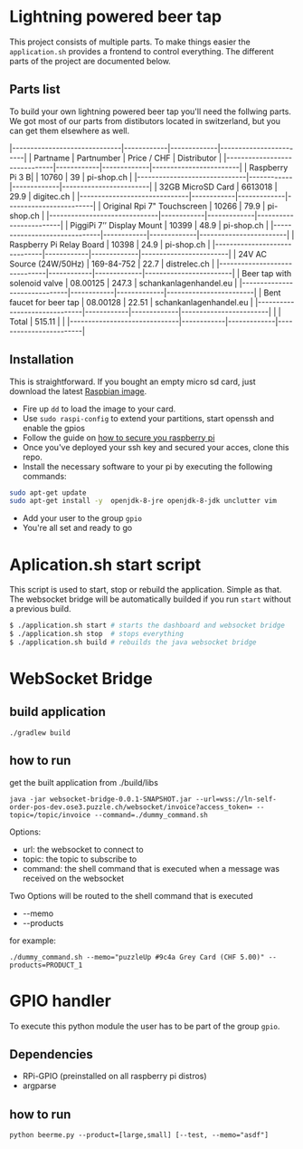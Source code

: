 # Lightning powered beer tap

This project consists of multiple parts. To make things easier the
`application.sh` provides a frontend to control everything. The different parts
of the project are documented below.

## Parts list

To build your own lightning powered beer tap you'll need the follwing parts. We
got most of our parts from distibutors located in switzerland, but you can get them elsewhere as well.

|------------------------------|------------|-------------|------------------------|
|   Partname                   | Partnumber | Price / CHF | Distributor            |
|------------------------------|------------|-------------|------------------------|
| Raspberry Pi 3 B|            | 10760      | 39          | pi-shop.ch             |
|------------------------------|------------|-------------|------------------------|
| 32GB MicroSD Card            | 6613018    | 29.9        | digitec.ch             |
|------------------------------|------------|-------------|------------------------|
| Original Rpi 7" Touchscreen  | 10266      | 79.9        | pi-shop.ch             |
|------------------------------|------------|-------------|------------------------|
| PiggiPi 7’’ Display Mount    | 10399      | 48.9        | pi-shop.ch             |
|------------------------------|------------|-------------|------------------------|
| Raspberry Pi Relay Board     | 10398      | 24.9        | pi-shop.ch             |
|------------------------------|------------|-------------|------------------------|
| 24V AC Source (24W/50Hz)     | 169-84-752 | 22.7        | distrelec.ch           |
|------------------------------|------------|-------------|------------------------|
| Beer tap with solenoid valve | 08.00125   | 247.3       | schankanlagenhandel.eu |
|------------------------------|------------|-------------|------------------------|
| Bent faucet for beer tap     | 08.00128   | 22.51       | schankanlagenhandel.eu |
|------------------------------|------------|-------------|------------------------|
|                              |  Total     | 515.11      |                        |
|------------------------------|------------|-------------|------------------------|

## Installation

This is straightforward. If you bought an empty micro sd card, just download
the latest [Raspbian image](https://www.raspberrypi.org/downloads/raspbian/).
* Fire up `dd` to load the image to your card.
* Use `sudo raspi-config` to extend your partitions, start openssh and enable
the gpios
* Follow the guide on [how to secure you raspberry pi](https://www.raspberrypi.org/documentation/configuration/security.md)
* Once you've deployed your ssh key and secured your acces, clone this repo.
* Install the necessary software to your pi by executing the following
commands:
```bash
sudo apt-get update
sudo apt-get install -y  openjdk-8-jre openjdk-8-jdk unclutter vim
```
* Add your user to the group `gpio`
* You're all set and ready to go

# Aplication.sh start script

This script is used to start, stop or rebuild the application. Simple as that.
The websocket bridge will be automatically builded if you run `start` without a
previous build.

```bash
$ ./application.sh start # starts the dashboard and websocket bridge
$ ./application.sh stop  # stops everything
$ ./application.sh build # rebuilds the java websocket bridge
```

# WebSocket Bridge

## build application
```
./gradlew build
```

## how to run

get the built application from ./build/libs

```
java -jar websocket-bridge-0.0.1-SNAPSHOT.jar --url=wss://ln-self-order-pos-dev.ose3.puzzle.ch/websocket/invoice?access_token= --topic=/topic/invoice --command=./dummy_command.sh
```
Options:

* url: the websocket to connect to
* topic: the topic to subscribe to
* command: the shell command that is executed when a message was received on the websocket

Two Options will be routed to the shell command that is executed

* --memo
* --products

for example:
```
./dummy_command.sh --memo="puzzleUp #9c4a Grey Card (CHF 5.00)" --products=PRODUCT_1
```

# GPIO handler

To execute this python module the user has to be part of the group `gpio`.

## Dependencies

* RPi-GPIO (preinstalled on all raspberry pi distros)
* argparse

## how to run

```
python beerme.py --product=[large,small] [--test, --memo="asdf"]
```
